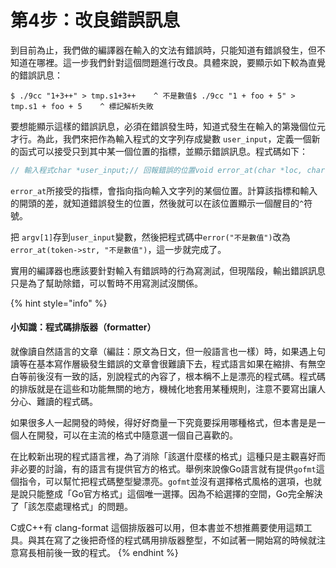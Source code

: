 # 第4步：改良錯誤訊息

到目前為止，我們做的編譯器在輸入的文法有錯誤時，只能知道有錯誤發生，但不知道在哪裡。這一步我們針對這個問題進行改良。具體來說，要顯示如下較為直覺的錯誤訊息：

```text
$ ./9cc "1+3++" > tmp.s1+3++    ^ 不是數值$ ./9cc "1 + foo + 5" > tmp.s1 + foo + 5    ^ 標記解析失敗
```

要想能顯示這樣的錯誤訊息，必須在錯誤發生時，知道式發生在輸入的第幾個位元才行。為此，我們來把作為輸入程式的文字列存成變數 `user_input`，定義一個新的函式可以接受只到其中某一個位置的指標，並顯示錯誤訊息。程式碼如下：

```c
// 輸入程式char *user_input;// 回報錯誤的位置void error_at(char *loc, char *fmt, ...) {  va_list ap;  va_start(ap, fmt);  int pos = loc - user_input;  fprintf(stderr, "%s\n", user_input);  fprintf(stderr, "%*s", pos, ""); // 輸出pos個空白  fprintf(stderr, "^ ");  vfprintf(stderr, fmt, ap);  fprintf(stderr, "\n");  exit(1);}
```

 `error_at`所接受的指標，會指向指向輸入文字列的某個位置。計算該指標和輸入的開頭的差，就知道錯誤發生的位置，然後就可以在該位置顯示一個醒目的`^`符號。

把 `argv[1]`存到`user_input`變數，然後把程式碼中`error("不是數值")`改為 `error_at(token->str, "不是數值")`，這一步就完成了。

實用的編譯器也應該要針對輸入有錯誤時的行為寫測試，但現階段，輸出錯誤訊息只是為了幫助除錯，可以暫時不用寫測試沒關係。

{% hint style="info" %}
#### 小知識：程式碼排版器（formatter）

就像讀自然語言的文章（編註：原文為日文，但一般語言也一樣）時，如果遇上句讀等在基本寫作層級發生錯誤的文章會很難讀下去，程式語言如果在縮排、有無空白等前後沒有一致的話，別說程式的內容了，根本稱不上是漂亮的程式碼。程式碼的排版就是在這些和功能無關的地方，機械化地套用某種規則，注意不要寫出讓人分心、難讀的程式碼。

如果很多人一起開發的時候，得好好商量一下究竟要採用哪種格式，但本書是是一個人在開發，可以在主流的格式中隨意選一個自己喜歡的。

在比較新出現的程式語言裡，為了消除「該選什麼樣的格式」這種只是主觀喜好而非必要的討論，有的語言有提供官方的格式。舉例來說像Go語言就有提供`gofmt`這個指令，可以幫忙把程式碼整型變漂亮。`gofmt`並沒有選擇格式風格的選項，也就是說只能整成「Go官方格式」這個唯一選擇。因為不給選擇的空間，Go完全解決了「該怎麼處理格式」的問題。

C或C++有 clang-format 這個排版器可以用，但本書並不想推薦要使用這類工具。與其在寫了之後把奇怪的程式碼用排版器整型，不如試著一開始寫的時候就注意寫長相前後一致的程式。
{% endhint %}

